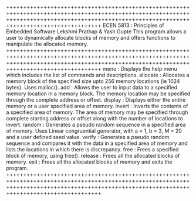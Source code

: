 ++++++++++++++++++++++++++++++++++++++++++++++++++++++++++++++++++++++++++++++++++++++++++++++++++++++++++++++++++++++++++++++++++++++++++++++++++++++++++++++++++++++++++++++++++++++++++++++
ECEN 5813 : Principles of Embedded Software 
Lekshmi Prathap & Yash Gupte
This program allows a user to dynamically allocate blocks of memory and offers functions to manipulate the allocated memory.
++++++++++++++++++++++++++++++++++++++++++++++++++++++++++++++++++++++++++++++++++++++++++++++++++++++++++++++++++++++++++++++++++++++++++++++++++++++++++++++++++++++++++++++++++++++++++++++
menu     : Displays the help menu which includes the list of commands and descriptions. 
allocate : Allocates a memory block of the specified size upto 256 memory locations (ie 1024 bytes). Uses malloc().
add	     : Allows the user to input data to a specified memory location in a memory block. The memory location may be specified through the complete address or offset. 
display  : Displays either the entire memory or a user specified area of memory.
invert	 : Inverts the contents of a specified area of memory. The area of memory may be specified through complete starting address or offset along with the number of locations to invert. 
random   : Generates a pseudo random sequence in a specified area of memory. Uses Linear congruential generator, with a = 1, b = 3, M = 20 and a user defined seed value. 
verify   : Generates a pseudo random sequence and compares it with the data in a specified area of memory and lists the locations in which there is discrepancy. 
free     : Frees a specified block of memory, using free().
release  : Frees all the allocated blocks of memory.
exit     : Frees all the allocated blocks of memory and exits the program.
++++++++++++++++++++++++++++++++++++++++++++++++++++++++++++++++++++++++++++++++++++++++++++++++++++++++++++++++++++++++++++++++++++++++++++++++++++++++++++++++++++++++++++++++++++++++++++++